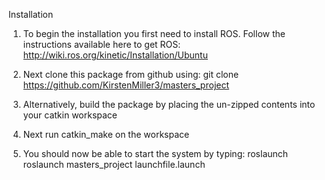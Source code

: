 Installation

1. To begin the installation you first need to install ROS. Follow the instructions available
here to get ROS: http://wiki.ros.org/kinetic/Installation/Ubuntu 

2. Next clone this package from github using: git clone https://github.com/KirstenMiller3/masters_project 

3. Alternatively, build the package by placing the un-zipped contents into your catkin workspace 

4. Next run catkin_make on the workspace 

5. You should now be able to start the system by typing:
roslaunch roslaunch masters_project launchfile.launch 



